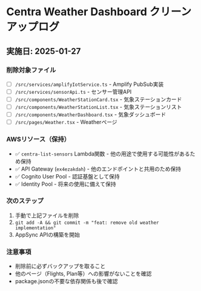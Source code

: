 # Centra Weather Dashboard クリーンアップログ

## 実施日: 2025-01-27

### 削除対象ファイル
- [ ] `/src/services/amplifyIotService.ts` - Amplify PubSub実装
- [ ] `/src/services/sensorApi.ts` - センサー管理API
- [ ] `/src/components/WeatherStationCard.tsx` - 気象ステーションカード
- [ ] `/src/components/WeatherStationList.tsx` - 気象ステーションリスト
- [ ] `/src/components/WeatherDashboard.tsx` - 気象ダッシュボード
- [ ] `/src/pages/Weather.tsx` - Weatherページ

### AWSリソース（保持）
- ✅ `centra-list-sensors` Lambda関数 - 他の用途で使用する可能性があるため保持
- ✅ API Gateway (`ex4ezakdah`) - 他のエンドポイントと共用のため保持
- ✅ Cognito User Pool - 認証基盤として保持
- ✅ Identity Pool - 将来の使用に備えて保持

### 次のステップ
1. 手動で上記ファイルを削除
2. `git add -A && git commit -m "feat: remove old weather implementation"`
3. AppSync APIの構築を開始

### 注意事項
- 削除前に必ずバックアップを取ること
- 他のページ（Flights, Plan等）への影響がないことを確認
- package.jsonの不要な依存関係も後で確認